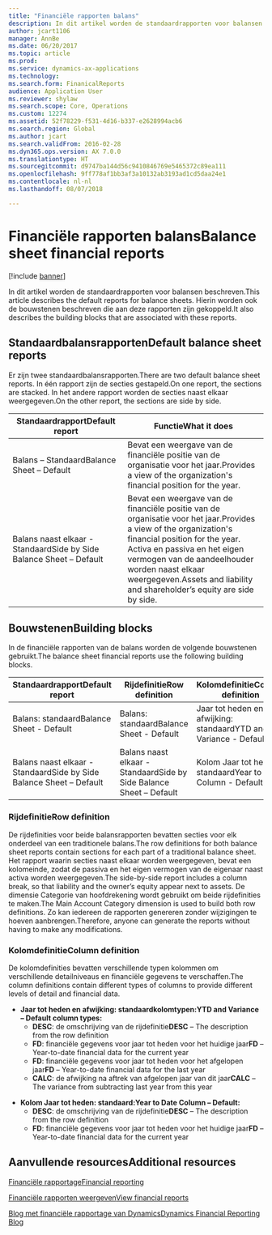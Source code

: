 ```yaml
---
title: "Financiële rapporten balans"
description: In dit artikel worden de standaardrapporten voor balansen beschreven. Hierin worden ook de bouwstenen beschreven die aan deze rapporten zijn gekoppeld.
author: jcart1106
manager: AnnBe
ms.date: 06/20/2017
ms.topic: article
ms.prod: 
ms.service: dynamics-ax-applications
ms.technology: 
ms.search.form: FinanicalReports
audience: Application User
ms.reviewer: shylaw
ms.search.scope: Core, Operations
ms.custom: 12274
ms.assetid: 52f78229-f531-4d16-b337-e2628994acb6
ms.search.region: Global
ms.author: jcart
ms.search.validFrom: 2016-02-28
ms.dyn365.ops.version: AX 7.0.0
ms.translationtype: HT
ms.sourcegitcommit: d9747ba144d56c9410846769e5465372c89ea111
ms.openlocfilehash: 9ff778af1bb3af3a10132ab3193ad1cd5daa24e1
ms.contentlocale: nl-nl
ms.lasthandoff: 08/07/2018

---
```


# <a name="balance-sheet-financial-reports"></a><span data-ttu-id="7c36d-104">Financiële rapporten balans</span><span class="sxs-lookup"><span data-stu-id="7c36d-104">Balance sheet financial reports</span></span>

[!include [banner](../includes/banner.md)]

<span data-ttu-id="7c36d-105">In dit artikel worden de standaardrapporten voor balansen beschreven.</span><span class="sxs-lookup"><span data-stu-id="7c36d-105">This article describes the default reports for balance sheets.</span></span> <span data-ttu-id="7c36d-106">Hierin worden ook de bouwstenen beschreven die aan deze rapporten zijn gekoppeld.</span><span class="sxs-lookup"><span data-stu-id="7c36d-106">It also describes the building blocks that are associated with these reports.</span></span> 

<a name="default-balance-sheet-reports"></a><span data-ttu-id="7c36d-107">Standaardbalansrapporten</span><span class="sxs-lookup"><span data-stu-id="7c36d-107">Default balance sheet reports</span></span>
-----------------------------

<span data-ttu-id="7c36d-108">Er zijn twee standaardbalansrapporten.</span><span class="sxs-lookup"><span data-stu-id="7c36d-108">There are two default balance sheet reports.</span></span> <span data-ttu-id="7c36d-109">In één rapport zijn de secties gestapeld.</span><span class="sxs-lookup"><span data-stu-id="7c36d-109">On one report, the sections are stacked.</span></span> <span data-ttu-id="7c36d-110">In het andere rapport worden de secties naast elkaar weergegeven.</span><span class="sxs-lookup"><span data-stu-id="7c36d-110">On the other report, the sections are side by side.</span></span>

| <span data-ttu-id="7c36d-111">Standaardrapport</span><span class="sxs-lookup"><span data-stu-id="7c36d-111">Default report</span></span>                       | <span data-ttu-id="7c36d-112">Functie</span><span class="sxs-lookup"><span data-stu-id="7c36d-112">What it does</span></span>                                                                                                                           |
|--------------------------------------|----------------------------------------------------------------------------------------------------------------------------------------|
| <span data-ttu-id="7c36d-113">Balans – Standaard</span><span class="sxs-lookup"><span data-stu-id="7c36d-113">Balance Sheet – Default</span></span>              | <span data-ttu-id="7c36d-114">Bevat een weergave van de financiële positie van de organisatie voor het jaar.</span><span class="sxs-lookup"><span data-stu-id="7c36d-114">Provides a view of the organization's financial position for the year.</span></span>                                                                 |
| <span data-ttu-id="7c36d-115">Balans naast elkaar - Standaard</span><span class="sxs-lookup"><span data-stu-id="7c36d-115">Side by Side Balance Sheet – Default</span></span> | <span data-ttu-id="7c36d-116">Bevat een weergave van de financiële positie van de organisatie voor het jaar.</span><span class="sxs-lookup"><span data-stu-id="7c36d-116">Provides a view of the organization's financial position for the year.</span></span> <span data-ttu-id="7c36d-117">Activa en passiva en het eigen vermogen van de aandeelhouder worden naast elkaar weergegeven.</span><span class="sxs-lookup"><span data-stu-id="7c36d-117">Assets and liability and shareholder’s equity are side by side.</span></span> |

## <a name="building-blocks"></a><span data-ttu-id="7c36d-118">Bouwstenen</span><span class="sxs-lookup"><span data-stu-id="7c36d-118">Building blocks</span></span>
<span data-ttu-id="7c36d-119">In de financiële rapporten van de balans worden de volgende bouwstenen gebruikt.</span><span class="sxs-lookup"><span data-stu-id="7c36d-119">The balance sheet financial reports use the following building blocks.</span></span>

| <span data-ttu-id="7c36d-120">Standaardrapport</span><span class="sxs-lookup"><span data-stu-id="7c36d-120">Default report</span></span>                       | <span data-ttu-id="7c36d-121">Rijdefinitie</span><span class="sxs-lookup"><span data-stu-id="7c36d-121">Row definition</span></span>                       | <span data-ttu-id="7c36d-122">Kolomdefinitie</span><span class="sxs-lookup"><span data-stu-id="7c36d-122">Column definition</span></span>             |
|--------------------------------------|--------------------------------------|-------------------------------|
| <span data-ttu-id="7c36d-123">Balans: standaard</span><span class="sxs-lookup"><span data-stu-id="7c36d-123">Balance Sheet - Default</span></span>              | <span data-ttu-id="7c36d-124">Balans: standaard</span><span class="sxs-lookup"><span data-stu-id="7c36d-124">Balance Sheet - Default</span></span>              | <span data-ttu-id="7c36d-125">Jaar tot heden en afwijking: standaard</span><span class="sxs-lookup"><span data-stu-id="7c36d-125">YTD and Variance - Default</span></span>    |
| <span data-ttu-id="7c36d-126">Balans naast elkaar - Standaard</span><span class="sxs-lookup"><span data-stu-id="7c36d-126">Side by Side Balance Sheet – Default</span></span> | <span data-ttu-id="7c36d-127">Balans naast elkaar - Standaard</span><span class="sxs-lookup"><span data-stu-id="7c36d-127">Side by Side Balance Sheet – Default</span></span> | <span data-ttu-id="7c36d-128">Kolom Jaar tot heden: standaard</span><span class="sxs-lookup"><span data-stu-id="7c36d-128">Year to Date Column - Default</span></span> |

### <a name="row-definition"></a><span data-ttu-id="7c36d-129">Rijdefinitie</span><span class="sxs-lookup"><span data-stu-id="7c36d-129">Row definition</span></span>

<span data-ttu-id="7c36d-130">De rijdefinities voor beide balansrapporten bevatten secties voor elk onderdeel van een traditionele balans.</span><span class="sxs-lookup"><span data-stu-id="7c36d-130">The row definitions for both balance sheet reports contain sections for each part of a traditional balance sheet.</span></span> <span data-ttu-id="7c36d-131">Het rapport waarin secties naast elkaar worden weergegeven, bevat een kolomeinde, zodat de passiva en het eigen vermogen van de eigenaar naast activa worden weergegeven.</span><span class="sxs-lookup"><span data-stu-id="7c36d-131">The side-by-side report includes a column break, so that liability and the owner’s equity appear next to assets.</span></span> <span data-ttu-id="7c36d-132">De dimensie Categorie van hoofdrekening wordt gebruikt om beide rijdefinities te maken.</span><span class="sxs-lookup"><span data-stu-id="7c36d-132">The Main Account Category dimension is used to build both row definitions.</span></span> <span data-ttu-id="7c36d-133">Zo kan iedereen de rapporten genereren zonder wijzigingen te hoeven aanbrengen.</span><span class="sxs-lookup"><span data-stu-id="7c36d-133">Therefore, anyone can generate the reports without having to make any modifications.</span></span>

### <a name="column-definition"></a><span data-ttu-id="7c36d-134">Kolomdefinitie</span><span class="sxs-lookup"><span data-stu-id="7c36d-134">Column definition</span></span>

<span data-ttu-id="7c36d-135">De kolomdefinities bevatten verschillende typen kolommen om verschillende detailniveaus en financiële gegevens te verschaffen.</span><span class="sxs-lookup"><span data-stu-id="7c36d-135">The column definitions contain different types of columns to provide different levels of detail and financial data.</span></span>

-   <span data-ttu-id="7c36d-136">**Jaar tot heden en afwijking: standaardkolomtypen:**</span><span class="sxs-lookup"><span data-stu-id="7c36d-136">**YTD and Variance – Default column types:**</span></span>
    -   <span data-ttu-id="7c36d-137">**DESC**: de omschrijving van de rijdefinitie</span><span class="sxs-lookup"><span data-stu-id="7c36d-137">**DESC** – The description from the row definition</span></span>
    -   <span data-ttu-id="7c36d-138">**FD**: financiële gegevens voor jaar tot heden voor het huidige jaar</span><span class="sxs-lookup"><span data-stu-id="7c36d-138">**FD** – Year-to-date financial data for the current year</span></span>
    -   <span data-ttu-id="7c36d-139">**FD**: financiële gegevens voor jaar tot heden voor het afgelopen jaar</span><span class="sxs-lookup"><span data-stu-id="7c36d-139">**FD** – Year-to-date financial data for the last year</span></span>
    -   <span data-ttu-id="7c36d-140">**CALC**: de afwijking na aftrek van afgelopen jaar van dit jaar</span><span class="sxs-lookup"><span data-stu-id="7c36d-140">**CALC** – The variance from subtracting last year from this year</span></span>

<!-- -->

-   <span data-ttu-id="7c36d-141">**Kolom Jaar tot heden: standaard:**</span><span class="sxs-lookup"><span data-stu-id="7c36d-141">**Year to Date Column – Default:**</span></span>
    -   <span data-ttu-id="7c36d-142">**DESC**: de omschrijving van de rijdefinitie</span><span class="sxs-lookup"><span data-stu-id="7c36d-142">**DESC** – The description from the row definition</span></span>
    -   <span data-ttu-id="7c36d-143">**FD**: financiële gegevens voor jaar tot heden voor het huidige jaar</span><span class="sxs-lookup"><span data-stu-id="7c36d-143">**FD** – Year-to-date financial data for the current year</span></span>



<a name="additional-resources"></a><span data-ttu-id="7c36d-144">Aanvullende resources</span><span class="sxs-lookup"><span data-stu-id="7c36d-144">Additional resources</span></span>
--------

[<span data-ttu-id="7c36d-145">Financiële rapportage</span><span class="sxs-lookup"><span data-stu-id="7c36d-145">Financial reporting</span></span>](financial-reporting-getting-started.md)

[<span data-ttu-id="7c36d-146">Financiële rapporten weergeven</span><span class="sxs-lookup"><span data-stu-id="7c36d-146">View financial reports</span></span>](view-financial-reports.md)

[<span data-ttu-id="7c36d-147">Blog met financiële rapportage van Dynamics</span><span class="sxs-lookup"><span data-stu-id="7c36d-147">Dynamics Financial Reporting Blog</span></span>](http://blogs.msdn.com/b/dynamics_financial_reporting/)




